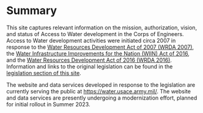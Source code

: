 # Summary

This site captures relevant information on the mission, authorization, vision, and status of Access to Water development in the Corps of Engineers. Access to Water development activities were initiated circa 2007 in response to the [Water Resources Development Act of 2007 (WRDA 2007)](/#/legislation?id=wrda-2007-november-2007), the [Water Infrastructure Improvements for the Nation (WIIN) Act of 2016](/legislation?id=wiin-act-december-2016), and the [Water Resources Development Act of 2016 (WRDA 2016)](/legislation?id=wrda-2016-december-2016). Information and links to the original legislation can be found in the [legislation section of this site](/legislation).

The website and data services developed in response to the legislation are currently serving the public at https://water.usace.army.mil/. The website and data services are presently undergoing a modernization effort, planned for initial rollout in Summer 2023.
